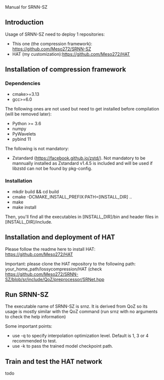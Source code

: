 Manual for SRNN-SZ

## Introduction

Usage of SRNN-SZ need to deploy 1 repositories:

* This one (the compression framework): https://github.com/Meso272/SRNN-SZ
* HAT (my customization):https://github.com/Meso272/HAT

## Installation of compression framework

### Dependencies

* cmake>=3.13
* gcc>=6.0

The following ones are not used but need to get installed before compilation (will be removed later):

* Python >= 3.6
* numpy 
* PyWavelets
* pybind 11

The following is not mandatory:

* Zstandard (https://facebook.github.io/zstd/). Not mandatory to be mannually installed as Zstandard v1.4.5 is included and will be used if libzstd can not be found by
  pkg-config.

### Installation 

* mkdir build && cd build
* cmake -DCMAKE_INSTALL_PREFIX:PATH=[INSTALL_DIR] ..
* make
* make install

Then, you'll find all the executables in [INSTALL_DIR]/bin and header files in [INSTALL_DIR]/include.

## Installation and deployment of HAT

Please follow the readme here to install HAT: https://github.com/Meso272/HAT

Important: please clone the HAT repository to the following path: your_home_path/lossycompression/HAT (check https://github.com/Meso272/SRNN-SZ/blob/sr/include/QoZ/preprocessor/SRNet.hpp 

## Run SRNN-SZ

The executable name of SRNN-SZ is srnz. It is derived from QoZ so its usage is mostly similar with the QoZ command (run srnz with no arguments to check the help information)

Some important points:

* use -q to specify interpolation optimization level. Default is 1, 3 or 4 recommended to test.
* use -k to pass the trained model checkpoint path.


## Train and test the HAT network

todo






